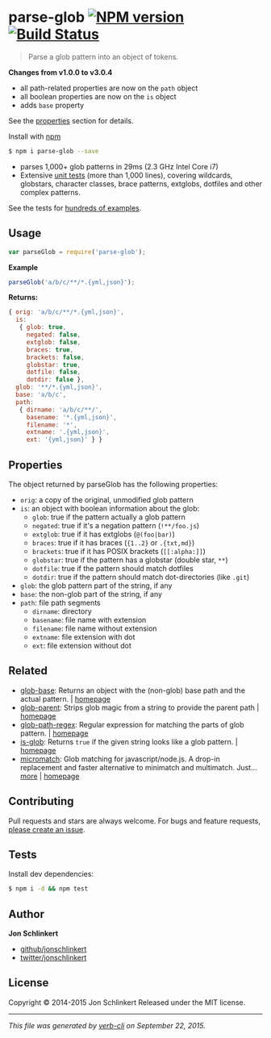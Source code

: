 # parse-glob [![NPM version](https://badge.fury.io/js/parse-glob.svg)](http://badge.fury.io/js/parse-glob)  [![Build Status](https://travis-ci.org/jonschlinkert/parse-glob.svg)](https://travis-ci.org/jonschlinkert/parse-glob)

> Parse a glob pattern into an object of tokens.

**Changes from v1.0.0 to v3.0.4**

* all path-related properties are now on the `path` object
* all boolean properties are now on the `is` object
* adds `base` property

See the [properties](#properties) section for details.

Install with [npm](https://www.npmjs.com/)

```sh
$ npm i parse-glob --save
```

* parses 1,000+ glob patterns in 29ms (2.3 GHz Intel Core i7)
* Extensive [unit tests](./test.js) (more than 1,000 lines), covering wildcards, globstars, character classes, brace patterns, extglobs, dotfiles and other complex patterns.

See the tests for [hundreds of examples](./test.js).


<extoc></extoc>

## Usage

```js
var parseGlob = require('parse-glob');
```

**Example**

```js
parseGlob('a/b/c/**/*.{yml,json}');
```

**Returns:**

```js
{ orig: 'a/b/c/**/*.{yml,json}',
  is:
   { glob: true,
     negated: false,
     extglob: false,
     braces: true,
     brackets: false,
     globstar: true,
     dotfile: false,
     dotdir: false },
  glob: '**/*.{yml,json}',
  base: 'a/b/c',
  path:
   { dirname: 'a/b/c/**/',
     basename: '*.{yml,json}',
     filename: '*',
     extname: '.{yml,json}',
     ext: '{yml,json}' } }
```

## Properties

The object returned by parseGlob has the following properties:

* `orig`: a copy of the original, unmodified glob pattern
* `is`: an object with boolean information about the glob:
  - `glob`: true if the pattern actually a glob pattern
  - `negated`: true if it's a negation pattern (`!**/foo.js`)
  - `extglob`: true if it has extglobs (`@(foo|bar)`)
  - `braces`: true if it has braces (`{1..2}` or `.{txt,md}`)
  - `brackets`: true if it has POSIX brackets (`[[:alpha:]]`)
  - `globstar`: true if the pattern has a globstar (double star, `**`)
  - `dotfile`: true if the pattern should match dotfiles
  - `dotdir`: true if the pattern should match dot-directories (like `.git`)
* `glob`: the glob pattern part of the string, if any
* `base`: the non-glob part of the string, if any
* `path`: file path segments
  - `dirname`: directory
  - `basename`: file name with extension
  - `filename`: file name without extension
  - `extname`: file extension with dot
  - `ext`: file extension without dot

## Related
* [glob-base](https://www.npmjs.com/package/glob-base): Returns an object with the (non-glob) base path and the actual pattern. | [homepage](https://github.com/jonschlinkert/glob-base)
* [glob-parent](https://www.npmjs.com/package/glob-parent): Strips glob magic from a string to provide the parent path | [homepage](https://github.com/es128/glob-parent)
* [glob-path-regex](https://www.npmjs.com/package/glob-path-regex): Regular expression for matching the parts of glob pattern. | [homepage](https://github.com/regexps/glob-path-regex)
* [is-glob](https://www.npmjs.com/package/is-glob): Returns `true` if the given string looks like a glob pattern. | [homepage](https://github.com/jonschlinkert/is-glob)
* [micromatch](https://www.npmjs.com/package/micromatch): Glob matching for javascript/node.js. A drop-in replacement and faster alternative to minimatch and multimatch. Just… [more](https://www.npmjs.com/package/micromatch) | [homepage](https://github.com/jonschlinkert/micromatch)

## Contributing

Pull requests and stars are always welcome. For bugs and feature requests, [please create an issue](https://github.com/jonschlinkert/parse-glob/issues/new).

## Tests

Install dev dependencies:

```sh
$ npm i -d && npm test
```

## Author

**Jon Schlinkert**

+ [github/jonschlinkert](https://github.com/jonschlinkert)
+ [twitter/jonschlinkert](http://twitter.com/jonschlinkert)

## License

Copyright © 2014-2015 Jon Schlinkert
Released under the MIT license.

***

_This file was generated by [verb-cli](https://github.com/assemble/verb-cli) on September 22, 2015._